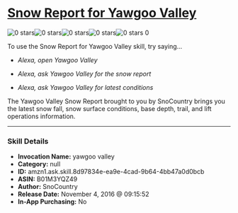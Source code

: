 # [Snow Report for Yawgoo Valley](http://alexa.amazon.com/#skills/amzn1.ask.skill.8d97834e-ea9e-4cad-9b64-4bb47a0d0bcb)
![0 stars](../../images/ic_star_border_black_18dp_1x.png)![0 stars](../../images/ic_star_border_black_18dp_1x.png)![0 stars](../../images/ic_star_border_black_18dp_1x.png)![0 stars](../../images/ic_star_border_black_18dp_1x.png)![0 stars](../../images/ic_star_border_black_18dp_1x.png) 0

To use the Snow Report for Yawgoo Valley skill, try saying...

* *Alexa, open Yawgoo Valley*

* *Alexa, ask Yawgoo Valley for the snow report*

* *Alexa, ask Yawgoo Valley for latest conditions*

The Yawgoo Valley Snow Report brought to you by SnoCountry brings you the latest snow fall, snow surface conditions,  base depth, trail, and lift operations information.

***

### Skill Details

* **Invocation Name:** yawgoo valley
* **Category:** null
* **ID:** amzn1.ask.skill.8d97834e-ea9e-4cad-9b64-4bb47a0d0bcb
* **ASIN:** B01M3YQZ49
* **Author:** SnoCountry
* **Release Date:** November 4, 2016 @ 09:15:52
* **In-App Purchasing:** No
